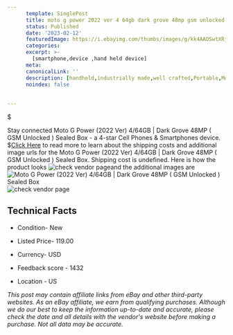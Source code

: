 ```yaml
---
      template: SinglePost
      title: moto g power 2022 ver 4 64gb dark grove 48mp gsm unlocked sealed box
      status: Published
      date: '2023-02-12'
      featuredImage: https://i.ebayimg.com/thumbs/images/g/kk4AAOSwtXRjf~Tf/s-l225.jpg
      categories: 
      excerpt: >-
        [smartphone,device ,hand held device]
      meta:
      canonicalLink: ''
      description: [handheld,industrially made,well crafted,Portable,Mobile,Compact,Convenient,Lightweight,Maneuverable,Man-portable,Miniature,Carriable,Hand-held,Light,Holdable,Transportable,Mobile device,Pocket-sized,On-the-go,Wireless,Cordless,Compact size,Convenient size, smartphone,device ,hand held device]
      noindex: false
      
        
---
```

$

Stay connected Moto G Power (2022 Ver) 4/64GB | Dark Grove 48MP ( GSM Unlocked ) Sealed Box - a 4-star Cell Phones & Smartphones device.
$[Click Here](https://www.ebay.com/itm/115588204961?hash=item1ae99809a1%3Ag%3Akk4AAOSwtXRjf%7ETf&mkevt=1&mkcid=1&mkrid=711-53200-19255-0&campid=%253CePNCampaignId%253E&customid=%253CreferenceId%253E&toolid=10049) to read more to learn about the shipping costs and additional image urls for the Moto G Power (2022 Ver) 4/64GB | Dark Grove 48MP ( GSM Unlocked ) Sealed Box. Shipping cost is undefined. Here is how the product looks ![check vendor page](https://i.ebayimg.com/thumbs/images/g/kk4AAOSwtXRjf~Tf/s-l225.jpg)and the additional images are![Moto G Power (2022 Ver) 4/64GB | Dark Grove 48MP ( GSM Unlocked ) Sealed Box](https://i.ebayimg.com/images/g/kk4AAOSwtXRjf~Tf/s-l960.jpg)![check vendor page](https://origin-galleryplus.ebayimg.com/ws/web/115588204961_2_0_1/225x225.jpg,https://origin-galleryplus.ebayimg.com/ws/web/115588204961_3_0_1/225x225.jpg,https://origin-galleryplus.ebayimg.com/ws/web/115588204961_4_0_1/225x225.jpg,https://origin-galleryplus.ebayimg.com/ws/web/115588204961_5_0_1/225x225.jpg)



 ## Technical Facts 



     
      

 - Condition- New 


      

 - Listed Price- 119.00 


      

 - Currency- USD 


      

 - Feedback score - 1432 


      

 - Location - US 


      
      

 *_This post may contain affiliate links from eBay and other third-party websites. As an eBay affiliate, we earn from qualifying purchases. Although we do our best to keep the information up-to-date and accurate, please check the date and all details with the vendor's website before making a purchase. Not all data may be accurate._*






